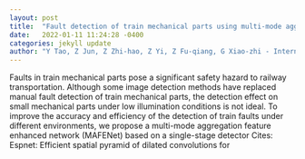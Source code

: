 ```yaml
---
layout: post
title:  "Fault detection of train mechanical parts using multi-mode aggregation feature enhanced convolution neural network"
date:   2022-01-11 11:24:28 -0400
categories: jekyll update
author: "Y Tao, Z Jun, Z Zhi-hao, Z Yi, Z Fu-qiang, G Xiao-zhi - International Journal of Machine , 2022"
---
```

Faults in train mechanical parts pose a significant safety hazard to railway transportation. Although some image detection methods have replaced manual fault detection of train mechanical parts, the detection effect on small mechanical parts under low illumination conditions is not ideal. To improve the accuracy and efficiency of the detection of train faults under different environments, we propose a multi-mode aggregation feature enhanced network (MAFENet) based on a single-stage detector Cites: Espnet: Efficient spatial pyramid of dilated convolutions for